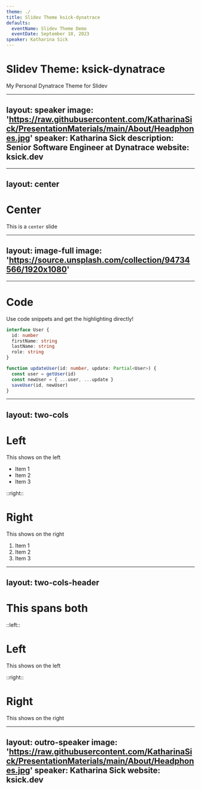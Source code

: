 ```yaml
---
theme: ./
title: Slidev Theme ksick-dynatrace
defaults:
  eventName: Slidev Theme Demo
  eventDate: September 10, 2023
speaker: Katharina Sick
---
```


# Slidev Theme: ksick-dynatrace

My Personal Dynatrace Theme for Slidev

---
layout: speaker
image: 'https://raw.githubusercontent.com/KatharinaSick/PresentationMaterials/main/About/Headphones.jpg'
speaker: Katharina Sick
description: Senior Software Engineer at Dynatrace
website: ksick.dev
---

---
layout: center
---

# Center

This is a `center` slide

---
layout: image-full
image: 'https://source.unsplash.com/collection/94734566/1920x1080'
---


---

# Code

Use code snippets and get the highlighting directly!

```ts
interface User {
  id: number
  firstName: string
  lastName: string
  role: string
}

function updateUser(id: number, update: Partial<User>) {
  const user = getUser(id)
  const newUser = { ...user, ...update }
  saveUser(id, newUser)
}
```

---
layout: two-cols
---

# Left

This shows on the left

- Item 1
- Item 2
- Item 3

::right::

# Right

This shows on the right

1. Item 1
2. Item 2
3. Item 3

---
layout: two-cols-header
---

# This spans both

::left::

# Left

This shows on the left

::right::

# Right

This shows on the right

---
layout: outro-speaker
image: 'https://raw.githubusercontent.com/KatharinaSick/PresentationMaterials/main/About/Headphones.jpg'
speaker: Katharina Sick
website: ksick.dev
---
